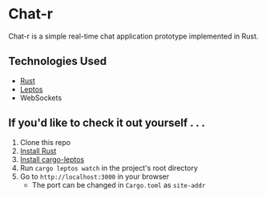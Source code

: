 # Chat-r

Chat-r is a simple real-time chat application prototype implemented in Rust.

## Technologies Used

- [Rust](https://www.rust-lang.org/)
- [Leptos](https://github.com/leptos-rs/leptos)
- WebSockets

## If you'd like to check it out yourself . . .

1. Clone this repo
2. [Install Rust](https://rustup.rs/)
3. [Install cargo-leptos](https://github.com/leptos-rs/cargo-leptos)
4. Run `cargo leptos watch` in the project's root directory
5. Go to `http://localhost:3000` in your browser
   - The port can be changed in `Cargo.toml` as `site-addr`
